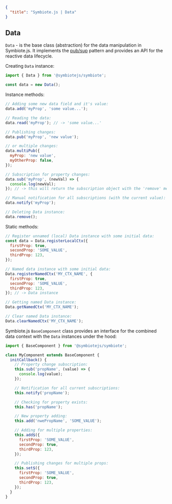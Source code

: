 ```json
{
  "title": "Symbiote.js | Data"
}
```
## Data

`Data` - is the base class (abstraction) for the data manipulation in Symbiote.js. It implements the [pub/sup](https://en.wikipedia.org/wiki/Publish%E2%80%93subscribe_pattern) pattern and provides an API for the reactive data lifecycle.

Creating `Data` instance:
```javascript
import { Data } from '@symbiotejs/symbiote';

const data = new Data();
```

Instance methods:
```javascript
// Adding some new data field and it's value:
data.add('myProp', 'some value...');

// Reading the data:
data.read('myProp'); // -> 'some value...'

// Publishing changes: 
data.pub('myProp', 'new value');

// or multiple changes:
data.multiPub({
  myProp: 'new value',
  myOtherProp: false,
});

// Subscription for property changes:
data.sub('myProp', (newVal) => {
  console.log(newVal);
}); // -> this will return the subscription object with the 'remove' method (memory cleaning)

// Manual notification for all subscriptions (with the current value):
data.notify('myProp');

// Deleting Data instance:
data.remove();
```

Static methods:
```javascript
// Register unnamed (local) Data instance with some initial data:
const data = Data.registerLocalCtx({
  firstProp: true,
  secondProp: 'SOME_VALUE',
  thirdProp: 123,
});

// Named data instance with some initial data:
Data.registerNamedCtx('MY_CTX_NAME', {
  firstProp: true,
  secondProp: 'SOME_VALUE',
  thirdProp: 123,
}); // -> Data instance

// Getting named Data instance:
Data.getNamedCtx('MY_CTX_NAME');

// Clear named Data instance:
Data.clearNamedCtx('MY_CTX_NAME');
```

Symbiote.js `BaseComponent` class provides an interface for the combined data context with the `Data` instances under the hood:

```javascript
import { BaseComponent } from '@symbiotejs/symbiote';

class MyComponent extends BaseComponent {
  initCallback() {
    // Property change subscription:
    this.sub('propName', (value) => {
      console.log(value);
    });

    // Notification for all current subscriptions:
    this.notify('propName');

    // Checking for property exists:
    this.has('propName');

    // New property adding:
    this.add('nwePropName', 'SOME_VALUE');

    // Adding for multiple properties:
    this.add$({
      firstProp: 'SOME_VALUE',
      secondProp: true,
      thirdProp: 123,
    });

    // Publishing changes for multiple props:
    this.set$({
      firstProp: 'SOME_VALUE',
      secondProp: true,
      thirdProp: 123,
    });
  }
}
```
